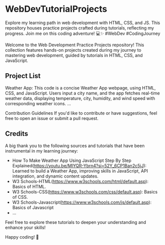 # WebDevTutorialProjects
Explore my learning path in web development with HTML, CSS, and JS. This repository houses practice projects crafted during tutorials, reflecting my progress. Join me on this coding adventure! 💻✨ #WebDev #CodingJourney

Welcome to the Web Development Practice Projects repository! This collection features hands-on projects created during my journey to mastering web development, guided by tutorials in HTML, CSS, and JavaScript.

## Project List
Weather App: This code is a concise Weather App webpage, using HTML, CSS, and JavaScript. Users input a city name, and the app fetches real-time weather data, displaying temperature, city, humidity, and wind speed with corresponding weather icons.
...

Contribution Guidelines
If you'd like to contribute or have suggestions, feel free to open an issue or submit a pull request.

## Credits

A big thank you to the following sources and tutorials that have been instrumental in my learning journey:

- How To Make Weather App Using JavaScript Step By Step Explained(https://youtu.be/MIYQR-Ybrn4?si=52Y_6CP1Ban2c5jJ):  Learned to build a Weather App, improving skills in JavaScript, API integration, and dynamic content updates.
- W3 Schools-HTML(https://www.w3schools.com/html/default.asp): Basics of HTML.
- W3 Schools-CSS(https://www.w3schools.com/css/default.asp): Basics of CSS.
- W3 Schools-Javascript(https://www.w3schools.com/js/default.asp): Basics of Javascript
- ...

Feel free to explore these tutorials to deepen your understanding and enhance your skills!


Happy coding! 🚀
